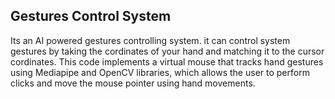 <h2> Gestures Control System </h2>
Its an AI powered gestures controlling system. it can control system gestures by taking the cordinates of your hand and matching it to the cursor cordinates.
This code implements a virtual mouse that tracks hand gestures using Mediapipe and OpenCV libraries, which allows the user to perform clicks and move the mouse pointer using hand movements.
